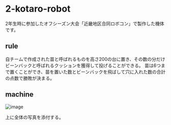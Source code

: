 # 2-kotaro-robot
2年生時に参加したオフシーズン大会「近畿地区合同ロボコン」で製作した機体です。

## rule
自チームで作成された苗と呼ばれるものを高さ200の台に置き、その数の分だけビーンバックと呼ばれるクッションを獲得して投げることができる。
苗は6つまで置くことができ、苗を置いた数とビーンバックを飛ばして穴に入れた数の合計の点数で勝敗が決まる。

## machine

![image](https://github.com/hossyan/2-kotaro-robot/assets/118952234/b760a9e8-3d75-4a77-8116-ad6bcdbe3824)

上に全体の写真を添付する。
